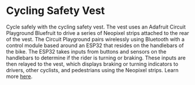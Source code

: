 # Cycling Safety Vest

Cycle safely with the cycling safety vest. The vest uses an Adafruit Circuit Playground Bluefruit to drive a series of Neopixel strips attached to the rear of the vest. The Circuit Playground pairs wirelessly using Bluetooth with a control module based around an ESP32 that resides on the handlebars of the bike. The ESP32 takes inputs from buttons and sensors on the handlebars to determine if the rider is turning or braking. These inputs are then relayed to the vest, which displays braking or turning indicators to drivers, other cyclists, and pedestrians using the Neopixel strips. Learn more [here](https://sites.google.com/view/bicyclesafetyvest/home).
